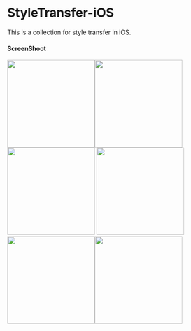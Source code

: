 # StyleTransfer-iOS
This is a collection for style transfer in iOS.

#### ScreenShoot
<img src="https://github.com/kingandyoga/StyleTransfer-iOS/blob/master/ScreenShoot/shoot1.jpeg" width="200"><img src="https://github.com/kingandyoga/StyleTransfer-iOS/blob/master/ScreenShoot/shoot2.jpeg" width="200"><img src="https://github.com/kingandyoga/StyleTransfer-iOS/blob/master/ScreenShoot/shoot3.jpeg" width="200">
<img src="https://github.com/kingandyoga/StyleTransfer-iOS/blob/master/ScreenShoot/shoot4.jpeg" width="200"><img src="https://github.com/kingandyoga/StyleTransfer-iOS/blob/master/ScreenShoot/shoot5.jpeg" width="200"><img src="https://github.com/kingandyoga/StyleTransfer-iOS/blob/master/ScreenShoot/shoot6.jpeg" width="200">
